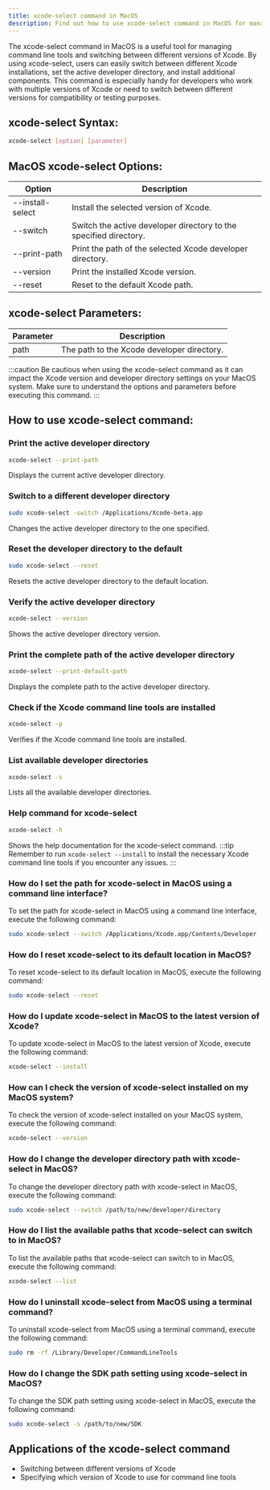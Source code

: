 ```yaml
---
title: xcode-select command in MacOS
description: Find out how to use xcode-select command in MacOS for managing command line tools and switching between different versions of Xcode.
---
```


The xcode-select command in MacOS is a useful tool for managing command line tools and switching between different versions of Xcode. By using xcode-select, users can easily switch between different Xcode installations, set the active developer directory, and install additional components. This command is especially handy for developers who work with multiple versions of Xcode or need to switch between different versions for compatibility or testing purposes.
## xcode-select Syntax:
```bash
xcode-select [option] [parameter]
```

## MacOS xcode-select Options:
| Option | Description                  |
|--------|------------------------------|
| --install-select | Install the selected version of Xcode. |
| --switch | Switch the active developer directory to the specified directory. |
| --print-path | Print the path of the selected Xcode developer directory. |
| --version | Print the installed Xcode version. |
| --reset | Reset to the default Xcode path.  |

## xcode-select Parameters:
| Parameter | Description                  |
|-----------|------------------------------|
| path      | The path to the Xcode developer directory.  |

:::caution
Be cautious when using the xcode-select command as it can impact the Xcode version and developer directory settings on your MacOS system. Make sure to understand the options and parameters before executing this command.
:::
## How to use xcode-select command:
### Print the active developer directory
```bash
xcode-select --print-path
```
Displays the current active developer directory.

### Switch to a different developer directory
```bash
sudo xcode-select -switch /Applications/Xcode-beta.app
```
Changes the active developer directory to the one specified.

### Reset the developer directory to the default
```bash
sudo xcode-select --reset
```
Resets the active developer directory to the default location.

### Verify the active developer directory
```bash
xcode-select --version
```
Shows the active developer directory version.

### Print the complete path of the active developer directory
```bash
xcode-select --print-default-path
```
Displays the complete path to the active developer directory.

### Check if the Xcode command line tools are installed
```bash
xcode-select -p
```
Verifies if the Xcode command line tools are installed.

### List available developer directories
```bash
xcode-select -s
```
Lists all the available developer directories.

### Help command for xcode-select
```bash
xcode-select -h
```
Shows the help documentation for the xcode-select command.
:::tip
Remember to run `xcode-select --install` to install the necessary Xcode command line tools if you encounter any issues.
:::

### How do I set the path for xcode-select in MacOS using a command line interface?
To set the path for xcode-select in MacOS using a command line interface, execute the following command:
```bash
sudo xcode-select --switch /Applications/Xcode.app/Contents/Developer
```

### How do I reset xcode-select to its default location in MacOS?
To reset xcode-select to its default location in MacOS, execute the following command:
```bash
sudo xcode-select --reset
```

### How do I update xcode-select in MacOS to the latest version of Xcode?
To update xcode-select in MacOS to the latest version of Xcode, execute the following command:
```bash
xcode-select --install
```

### How can I check the version of xcode-select installed on my MacOS system?
To check the version of xcode-select installed on your MacOS system, execute the following command:
```bash
xcode-select --version
```

### How do I change the developer directory path with xcode-select in MacOS?
To change the developer directory path with xcode-select in MacOS, execute the following command:
```bash
sudo xcode-select --switch /path/to/new/developer/directory
```

### How do I list the available paths that xcode-select can switch to in MacOS?
To list the available paths that xcode-select can switch to in MacOS, execute the following command:
```bash
xcode-select --list
```

### How do I uninstall xcode-select from MacOS using a terminal command?
To uninstall xcode-select from MacOS using a terminal command, execute the following command:
```bash
sudo rm -rf /Library/Developer/CommandLineTools
```

### How do I change the SDK path setting using xcode-select in MacOS?
To change the SDK path setting using xcode-select in MacOS, execute the following command:
```bash
sudo xcode-select -s /path/to/new/SDK
```

## Applications of the xcode-select command

- Switching between different versions of Xcode
- Specifying which version of Xcode to use for command line tools